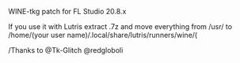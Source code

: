 WINE-tkg patch for FL Studio 20.8.x

If you use it with Lutris extract .7z and move everything from /usr/ to /home/(your user name)/.local/share/lutris/runners/wine/(

/Thanks to @Tk-Glitch @redgloboli
